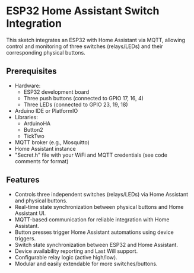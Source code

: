 # ESP32 Home Assistant Switch Integration

This sketch integrates an ESP32 with Home Assistant via MQTT, allowing control and monitoring of three switches (relays/LEDs) and their corresponding physical buttons.

## Prerequisites

- Hardware:
    - ESP32 development board
    - Three push buttons (connected to GPIO 17, 16, 4)
    - Three LEDs (connected to GPIO 23, 19, 18)
- Arduino IDE or PlatformIO
- Libraries:
    - ArduinoHA
    - Button2
    - TickTwo
- MQTT broker (e.g., Mosquitto)
- Home Assistant instance
- "Secret.h" file with your WiFi and MQTT credentials (see code comments for format)

## Features

- Controls three independent switches (relays/LEDs) via Home Assistant and physical buttons.
- Real-time state synchronization between physical buttons and Home Assistant UI.
- MQTT-based communication for reliable integration with Home Assistant.
- Button presses trigger Home Assistant automations using device triggers.
- Switch state synchronization between ESP32 and Home Assistant.
- Device availability reporting and Last Will support.
- Configurable relay logic (active high/low).
- Modular and easily extendable for more switches/buttons.